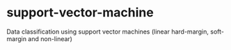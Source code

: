 # support-vector-machine
Data classification using support vector machines (linear hard-margin, soft-margin and non-linear)
